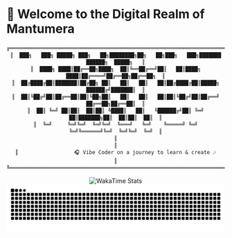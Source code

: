 # 🌌 Welcome to the Digital Realm of Mantumera

<div align="center">

```ascii
╔══════════════════════════════════════════════════════════════════════════════════════╗
║  ███╗   ███╗ █████╗ ███╗   ██╗████████╗██╗   ██╗███╗   ███╗███████ ██████╗  █████╗   ║
║  ████╗ ████║██╔══██╗████╗  ██║╚══██╔══╝██║   ██║████╗ ████║██╔════╝██╔══██╗██╔══██╗  ║
║  ██╔████╔██║███████║██╔██╗ ██║   ██║   ██║   ██║██╔████╔██║█████╗  ██████╔╝███████║  ║
║  ██║╚██╔╝██║██╔══██║██║╚██╗██║   ██║   ██║   ██║██║╚██╔╝██║██╔══╝  ██╔══██╗██╔══██║  ║
║  ██║ ╚═╝ ██║██║  ██║██║ ╚████║   ██║   ╚██████╔╝██║ ╚═╝ ██║███████╗██║  ██║██║  ██║  ║
║  ╚═╝     ╚═╝╚═╝  ╚═╝╚═╝  ╚═══╝   ╚═╝    ╚═════╝ ╚═╝     ╚═╝╚══════╝╚═╝  ╚═╝╚═╝  ╚═╝  ║
║                                                                                      ║
║                  🎧 Vibe Coder on a journey to learn & create 🎶                    ║
╚══════════════════════════════════════════════════════════════════════════════════════╝
```
</div>
<div align="center">
  <img src="https://github-readme-stats.hackclub.dev/api/wakatime?username=8883&api_domain=hackatime.hackclub.com&custom_title=Hackatime+Stats&layout=compact&cache_seconds=0&langs_count=8&theme=highcontrast" alt="WakaTime Stats" />
</div>

<div align="center">
  <picture>
    <source media="(prefers-color-scheme: dark)" srcset="https://raw.githubusercontent.com/mantumera/mantumera/output/github-contribution-grid-snake-dark.svg">
    <source media="(prefers-color-scheme: light)" srcset="https://raw.githubusercontent.com/mantumera/mantumera/output/github-contribution-grid-snake.svg">
    <img alt="github contribution grid snake animation" src="https://raw.githubusercontent.com/mantumera/mantumera/output/github-contribution-grid-snake.svg">
  </picture>
</div>
